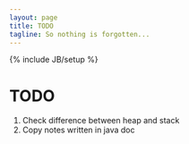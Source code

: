 ```yaml
---
layout: page
title: TODO
tagline: So nothing is forgotten...
---
```


{% include JB/setup %}

# TODO 
1. Check difference between heap and stack
2. Copy notes written in java doc
